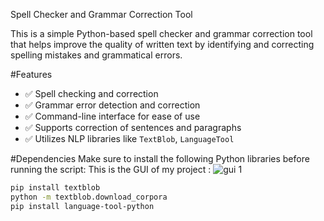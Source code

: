 Spell Checker and Grammar Correction Tool

This is a simple Python-based spell checker and grammar correction tool that helps improve the quality of written text by identifying and correcting spelling mistakes and grammatical errors.

#Features
- ✅ Spell checking and correction
- ✅ Grammar error detection and correction
- ✅ Command-line interface for ease of use
- ✅ Supports correction of sentences and paragraphs
- ✅ Utilizes NLP libraries like `TextBlob`, `LanguageTool`

#Dependencies
Make sure to install the following Python libraries before running the script:
This is the GUI of my project : 
![gui 1](https://github.com/user-attachments/assets/31824bea-5474-483e-8fbb-54c02395987b)

```bash
pip install textblob
python -m textblob.download_corpora
pip install language-tool-python

